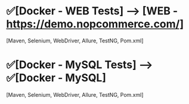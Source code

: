 # :white_check_mark:[Docker - WEB Tests] --> [WEB - https://demo.nopcommerce.com/]
[Maven, Selenium, WebDriver, Allure, TestNG, Pom.xml]


# :white_check_mark:[Docker - MySQL Tests] -->  :white_check_mark:[Docker - MySQL]
[Maven, Selenium, WebDriver, Allure, TestNG, Pom.xml]

